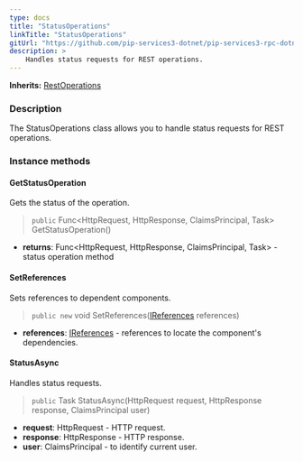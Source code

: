 ```yaml
---
type: docs
title: "StatusOperations"
linkTitle: "StatusOperations"
gitUrl: "https://github.com/pip-services3-dotnet/pip-services3-rpc-dotnet"
description: >
    Handles status requests for REST operations.
---
```


**Inherits:** [RestOperations](../rest_operations)

### Description

The StatusOperations class allows you to handle status requests for REST operations.  

### Instance methods

#### GetStatusOperation
Gets the status of the operation.

> `public` Func\<HttpRequest, HttpResponse, ClaimsPrincipal, Task\> GetStatusOperation()

- **returns**: Func\<HttpRequest, HttpResponse, ClaimsPrincipal, Task\> - status operation method


#### SetReferences
Sets references to dependent components.

> `public new` void SetReferences([IReferences](../../../commons/refer/ireferences) references)

- **references**: [IReferences](../../../commons/refer/ireferences) - references to locate the component's dependencies.


#### StatusAsync
Handles status requests.

> `public` Task StatusAsync(HttpRequest request, HttpResponse response, ClaimsPrincipal user)
- **request**: HttpRequest - HTTP request.
- **response**: HttpResponse - HTTP response.
- **user**: ClaimsPrincipal - to identify current user.
